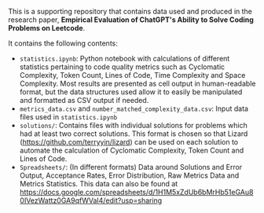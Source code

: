 This is a supporting repository that contains data used and produced in the research paper, **Empirical Evaluation of ChatGPT's Ability to Solve Coding Problems on Leetcode**.

It contains the following contents:

* `statistics.ipynb`: Python notebook with calculations of different statistics pertaining to code quality metrics such as Cyclomatic Complexity, Token Count, Lines of Code, Time Complexity and Space Complexity. Most results are presented as cell output in human-readable format, but the data structures used allow it to easily be manipulated and formatted as CSV output if needed.
* `metrics_data.csv` and `number_matched_complexity_data.csv`: Input data files used in `statistics.ipynb`
* `solutions/`: Contains files with individual solutions for problems which had at least two correct solutions. This format is chosen so that Lizard (https://github.com/terryyin/lizard) can be used on each solution to automate the calculation of Cyclomatic Complexity, Token Count and Lines of Code.
* `Spreadsheets/`: (In different formats) Data around Solutions and Error Output, Acceptance Rates, Error Distribution, Raw Metrics Data and Metrics Statistics. This data can also be found at https://docs.google.com/spreadsheets/d/1H1M5xZdUb6bMrHb51eGAu80IVezWattz0GA9qfWVaI4/edit?usp=sharing